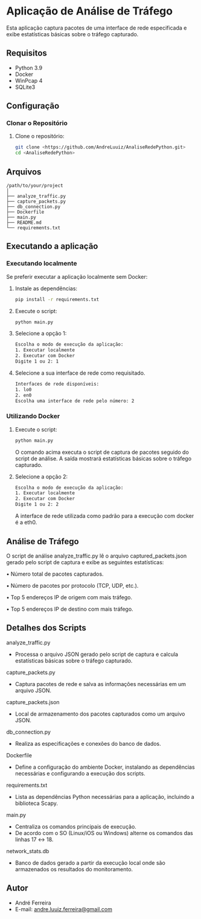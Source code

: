 # Aplicação de Análise de Tráfego

Esta aplicação captura pacotes de uma interface de rede especificada e exibe estatísticas básicas sobre o tráfego capturado.

## Requisitos

- Python 3.9
- Docker
- WinPcap 4
- SQLite3

## Configuração

### Clonar o Repositório

1. Clone o repositório:

   ```sh
   git clone <https://github.com/AndreLuuiz/AnaliseRedePython.git>
   cd <AnaliseRedePython>
   ```

## Arquivos

```text
/path/to/your/project
│
├── analyze_traffic.py
├── capture_packets.py
├── db_connection.py
├── Dockerfile
├── main.py
├── README.md
└── requirements.txt
```

## Executando a aplicação

### Executando localmente

Se preferir executar a aplicação localmente sem Docker:

1. Instale as dependências:

    ```sh
    pip install -r requirements.txt
    ```

2. Execute o script:

   ```sh
   python main.py
   ```

3. Selecione a opção 1:

   ```sh
   Escolha o modo de execução da aplicação:
   1. Executar localmente
   2. Executar com Docker
   Digite 1 ou 2: 1
   ```

4. Selecione a sua interface de rede como requisitado.

    ```sh
    Interfaces de rede disponíveis:
   1. lo0
   2. en0
   Escolha uma interface de rede pelo número: 2
    ```

### Utilizando Docker

1. Execute o script:

    ```sh
    python main.py
    ```

    O comando acima executa o script de captura de pacotes seguido do script de análise. A saída mostrará estatísticas básicas sobre o tráfego capturado.


2. Selecione a opção 2:

    ```sh
    Escolha o modo de execução da aplicação:
   1. Executar localmente
   2. Executar com Docker
   Digite 1 ou 2: 2
   ```

   A interface de rede utilizada como padrão para a execução com docker é a eth0.


## Análise de Tráfego

O script de análise analyze_traffic.py lê o arquivo captured_packets.json gerado pelo script de captura e exibe as seguintes estatísticas:

 • Número total de pacotes capturados.

 • Número de pacotes por protocolo (TCP, UDP, etc.).

 • Top 5 endereços IP de origem com mais tráfego.

 • Top 5 endereços IP de destino com mais tráfego.

## Detalhes dos Scripts

analyze_traffic.py

- Processa o arquivo JSON gerado pelo script de captura e calcula estatísticas básicas sobre o tráfego capturado.

capture_packets.py

- Captura pacotes de rede e salva as informações necessárias em um arquivo JSON.

capture_packets.json

- Local de armazenamento dos pacotes capturados como um arquivo JSON.

db_connection.py

- Realiza as especificações e conexões do banco de dados.

Dockerfile

- Define a configuração do ambiente Docker, instalando as dependências necessárias e configurando a execução dos scripts.

requirements.txt

- Lista as dependências Python necessárias para a aplicação, incluindo a biblioteca Scapy.

main.py

- Centraliza os comandos principais de execução.
- De acordo com o SO (Linux/iOS ou Windows) alterne os comandos das linhas 17 ↔ 18.

network_stats.db

- Banco de dados gerado a partir da execução local onde são armazenados os resultados do monitoramento.

## Autor

- André Ferreira
- E-mail: andre.luuiz.ferreira@gmail.com
